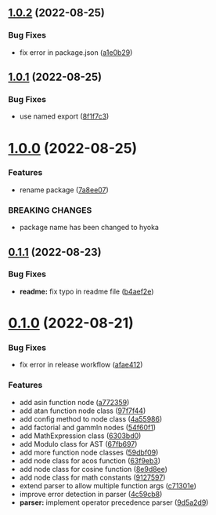 ## [1.0.2](https://github.com/olamide203/hyoka/compare/v1.0.1...v1.0.2) (2022-08-25)


### Bug Fixes

* fix error in package.json ([a1e0b29](https://github.com/olamide203/hyoka/commit/a1e0b29ec4485242a3a2648ad0b57dbd47077ae7))



## [1.0.1](https://github.com/olamide203/hyoka/compare/v1.0.0...v1.0.1) (2022-08-25)


### Bug Fixes

* use named export ([8f1f7c3](https://github.com/olamide203/hyoka/commit/8f1f7c351dcafe51dfbb29604446a5c6a314bf40))



# [1.0.0](https://github.com/olamide203/hyoka/compare/v0.1.1...v1.0.0) (2022-08-25)


### Features

* rename package ([7a8ee07](https://github.com/olamide203/hyoka/commit/7a8ee0793cf8bdc465f446e9970aa04fd0b800a8))


### BREAKING CHANGES

* package name has been changed to hyoka



## [0.1.1](https://github.com/olamide203/hyoka/compare/v0.1.0...v0.1.1) (2022-08-23)


### Bug Fixes

* **readme:** fix typo in readme file ([b4aef2e](https://github.com/olamide203/hyoka/commit/b4aef2ef9d504537eb68a3483e1b400b13bdfb9d))



# [0.1.0](https://github.com/olamide203/hyoka/compare/9d5a2d97598d15e445decc6049b23377bf1cef81...v0.1.0) (2022-08-21)


### Bug Fixes

* fix error in release workflow ([afae412](https://github.com/olamide203/hyoka/commit/afae41270dfef9cc80162986047a776d758333d1))


### Features

* add asin function node ([a772359](https://github.com/olamide203/hyoka/commit/a772359a0cbab1b9284b487243cac17b226cc149))
* add atan function node class ([97f7f44](https://github.com/olamide203/hyoka/commit/97f7f44d212e4ea52fb99a8b33412a209ea21211))
* add config method to node class ([4a55986](https://github.com/olamide203/hyoka/commit/4a55986ac441a826339e6e9680e710cf1d018eb2))
* add factorial and gammln nodes ([54f60f1](https://github.com/olamide203/hyoka/commit/54f60f17b53ee96fa04c2dbcdd660ed2578857b5))
* add MathExpression class ([6303bd0](https://github.com/olamide203/hyoka/commit/6303bd0b2d87f72d7bac25803e6ba57cdf17b818))
* add Modulo class for AST ([67fb697](https://github.com/olamide203/hyoka/commit/67fb697078852f3cf25c95e58e4e7491d8ac5753))
* add more function node classes ([59dbf09](https://github.com/olamide203/hyoka/commit/59dbf09d3fbdbdea64cee3c27a539a80a512de85))
* add node class for acos function ([63f9eb3](https://github.com/olamide203/hyoka/commit/63f9eb3bf90d48ddbe02f16558d926f9e2dc8486))
* add node class for cosine function ([8e9d8ee](https://github.com/olamide203/hyoka/commit/8e9d8ee853f54bf515e4dea8bbaca90e2d0a6376))
* add node class for math constants ([9127597](https://github.com/olamide203/hyoka/commit/912759783d0759195ed646ab8b48ff2e91c079eb))
* extend parser to allow multiple function args ([c71301e](https://github.com/olamide203/hyoka/commit/c71301e1e163a21a8e48eaea643f55a5872c0c2d))
* improve error detection in parser ([4c59cb8](https://github.com/olamide203/hyoka/commit/4c59cb88cf6d81876a9f0c45ab34f141d6da6bff))
* **parser:** implement operator precedence parser ([9d5a2d9](https://github.com/olamide203/hyoka/commit/9d5a2d97598d15e445decc6049b23377bf1cef81))



